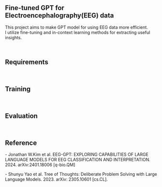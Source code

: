 <h2>Fine-tuned GPT for Electroencephalography(EEG) data</h2>
<p>This project aims to make GPT model for using EEG data more efficient.<br>I utilize fine-tuning and in-context learning methods for extracting useful insights.</p>
<br>
<h2>Requirements</h2>
<br>
<h2>Training</h2>
<br>
<h2>Evaluation</h2>
<br>
<h2>Reference</h2>
<p>- Jonathan W.Kim et al. EEG-GPT: EXPLORING CAPABILITIES OF LARGE LANGUAGE MODELS FOR EEG CLASSIFICATION AND INTERPRETATION. 2024. arXiv:2401.18006 [q-bio.QM]</p>
<p>- Shunyu Yao et al. Tree of Thoughts: Deliberate Problem Solving with Large Language Models. 2023. arXiv: 2305.10601 [cs.CL].</p>